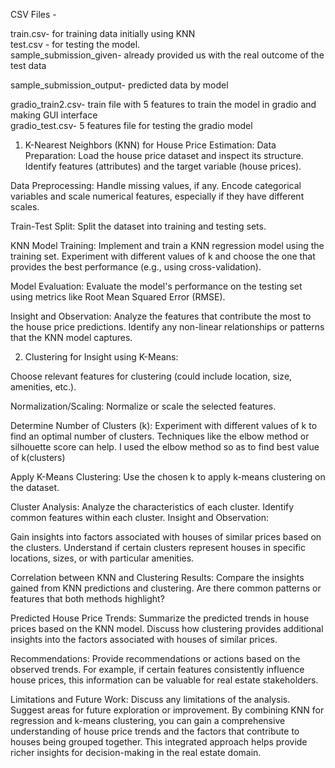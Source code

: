 CSV Files -                                                                                                                                                                                                            

train.csv- for training data initially using KNN                                                                                                                                                                      
test.csv - for testing the model.                                                                                                                                                            
sample_submission_given- already provided us with the real outcome of the test data

sample_submission_output- predicted data by model

gradio_train2.csv- train file with 5 features to train the model in gradio and making GUI interface                                                                                                                  
gradio_test.csv- 5 features file for testing the gradio model






1. K-Nearest Neighbors (KNN) for House Price Estimation:
Data Preparation:
Load the house price dataset and inspect its structure.
Identify features (attributes) and the target variable (house prices).

Data Preprocessing:
Handle missing values, if any.
Encode categorical variables and scale numerical features, especially if they have different scales.

Train-Test Split:
Split the dataset into training and testing sets.

KNN Model Training:
Implement and train a KNN regression model using the training set.
Experiment with different values of k and choose the one that provides the best performance (e.g., using cross-validation).

Model Evaluation:
Evaluate the model's performance on the testing set using metrics like Root Mean Squared Error (RMSE).

Insight and Observation:
Analyze the features that contribute the most to the house price predictions.
Identify any non-linear relationships or patterns that the KNN model captures.

2. Clustering for Insight using K-Means:


Choose relevant features for clustering (could include location, size, amenities, etc.).

Normalization/Scaling:
Normalize or scale the selected features.

Determine Number of Clusters (k):
Experiment with different values of k to find an optimal number of clusters. Techniques like the elbow method or silhouette score can help.
I used the elbow method so as to find best value of k(clusters)

Apply K-Means Clustering:
Use the chosen k to apply k-means clustering on the dataset.

Cluster Analysis:
Analyze the characteristics of each cluster.
Identify common features within each cluster.
Insight and Observation:

Gain insights into factors associated with houses of similar prices based on the clusters.
Understand if certain clusters represent houses in specific locations, sizes, or with particular amenities.

Correlation between KNN and Clustering Results:
Compare the insights gained from KNN predictions and clustering. Are there common patterns or features that both methods highlight?

Predicted House Price Trends:
Summarize the predicted trends in house prices based on the KNN model.
Discuss how clustering provides additional insights into the factors associated with houses of similar prices.

Recommendations:
Provide recommendations or actions based on the observed trends. For example, if certain features consistently influence house prices, this information can be valuable for real estate stakeholders.

Limitations and Future Work:
Discuss any limitations of the analysis.
Suggest areas for future exploration or improvement.
By combining KNN for regression and k-means clustering, you can gain a comprehensive understanding of house price trends and the factors that contribute to houses being grouped together. This integrated approach helps provide richer insights for decision-making in the real estate domain.

